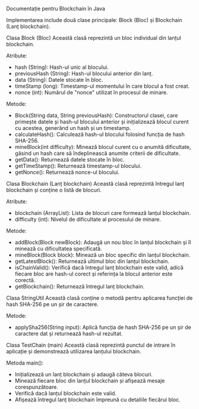Documentație pentru Blockchain în Java

Implementarea include două clase principale: Block (Bloc) și Blockchain (Lanț blockchain).

Clasa Block (Bloc)
Această clasă reprezintă un bloc individual din lanțul blockchain.

Atribute:
* hash (String): Hash-ul unic al blocului.
* previousHash (String): Hash-ul blocului anterior din lanț.
* data (String): Datele stocate în bloc.
* timeStamp (long): Timestamp-ul momentului în care blocul a fost creat.
* nonce (int): Numărul de "nonce" utilizat în procesul de minare.

Metode:
* Block(String data, String previousHash): Constructorul clasei, care primește datele și hash-ul blocului anterior și inițializează blocul curent cu acestea, generând un hash și un timestamp.
* calculateHash(): Calculează hash-ul blocului folosind funcția de hash SHA-256.
* mineBlock(int difficulty): Minează blocul curent cu o anumită dificultate, găsind un hash care să îndeplinească anumite criterii de dificultate.
* getData(): Returnează datele stocate în bloc.
* getTimeStamp(): Returnează timestamp-ul blocului.
* getNonce(): Returnează nonce-ul blocului.

Clasa Blockchain (Lanț blockchain)
Această clasă reprezintă întregul lanț blockchain și conține o listă de blocuri.

Atribute:
* blockchain (ArrayList<Block>): Lista de blocuri care formează lanțul blockchain.
* difficulty (int): Nivelul de dificultate al procesului de minare.

Metode:
* addBlock(Block newBlock): Adaugă un nou bloc în lanțul blockchain și îl minează cu dificultatea specificată.
* mineBlock(Block block): Minează un bloc specific din lanțul blockchain.
* getLatestBlock(): Returnează ultimul bloc din lanțul blockchain.
* isChainValid(): Verifică dacă întregul lanț blockchain este valid, adică fiecare bloc are hash-ul corect și referința la blocul anterior este corectă.
* getBlockchain(): Returnează întregul lanț blockchain.

Clasa StringUtil
Această clasă conține o metodă pentru aplicarea funcției de hash SHA-256 pe un șir de caractere.

Metode:
* applySha256(String input): Aplică funcția de hash SHA-256 pe un șir de caractere dat și returnează hash-ul rezultat.

Clasa TestChain (main)
Această clasă reprezintă punctul de intrare în aplicație și demonstrează utilizarea lanțului blockchain.

Metoda main():
* Inițializează un lanț blockchain și adaugă câteva blocuri.
* Minează fiecare bloc din lanțul blockchain și afișează mesaje corespunzătoare.
* Verifică dacă lanțul blockchain este valid.
* Afișează întregul lanț blockchain împreună cu detaliile fiecărui bloc.
